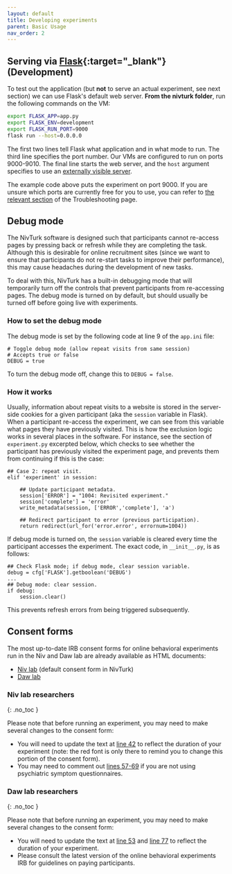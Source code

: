 ```yaml
---
layout: default
title: Developing experiments
parent: Basic Usage
nav_order: 2
---
```


## Serving via [Flask](https://flask.palletsprojects.com/en/1.1.x/){:target="_blank"} (Development)

To test out the application (but **not** to serve an actual experiment, see next section) we can use Flask's default web server. **From the nivturk folder**, run the following commands on the VM:

```bash
export FLASK_APP=app.py
export FLASK_ENV=development
export FLASK_RUN_PORT=9000
flask run --host=0.0.0.0
```

The first two lines tell Flask what application and in what mode to run. The third line specifies the port number. Our VMs are configured to run on ports 9000-9010. The final line starts the web server, and the `host` argument specifies to use an [externally visible server](https://flask.palletsprojects.com/en/1.1.x/quickstart/).

The example code above puts the experiment on port 9000. If you are unsure which ports are currently free for you to use, you can refer to [the relevant section](../../troubleshooting#determining-if-a-port-is-in-use) of the Troubleshooting page.

## Debug mode

The NivTurk software is designed such that participants cannot re-access pages by pressing back or refresh while they are completing the task. Although this is desirable for online recruitment sites (since we want to ensure that participants do not re-start tasks to improve their performance), this may cause headaches during the development of new tasks.

To deal with this, NivTurk has a built-in debugging mode that will temporarily turn off the controls that prevent participants from re-accessing pages. The debug mode is turned on by default, but should usually be turned off before going live with experiments.

### How to set the debug mode

The debug mode is set by the following code at line 9 of the `app.ini` file:

```
# Toggle debug mode (allow repeat visits from same session)
# Accepts true or false
DEBUG = true
```

To turn the debug mode off, change this to `DEBUG = false`.

### How it works

Usually, information about repeat visits to a website is stored in the server-side cookies for a given participant (aka the `session` variable in Flask). When a participant re-access the experiment, we can see from this variable what pages they have previously visited. This is how the exclusion logic works in several places in the software. For instance, see the section of `experiment.py` excerpted below, which checks to see whether the participant has previously visited the experiment page, and prevents them from continuing if this is the case:

```
## Case 2: repeat visit.
elif 'experiment' in session:

    ## Update participant metadata.
    session['ERROR'] = "1004: Revisited experiment."
    session['complete'] = 'error'
    write_metadata(session, ['ERROR','complete'], 'a')

    ## Redirect participant to error (previous participation).
    return redirect(url_for('error.error', errornum=1004))
```

If debug mode is turned on, the `session` variable is cleared every time the participant accesses the experiment. The exact code, in `__init__.py`, is as follows:

```
## Check Flask mode; if debug mode, clear session variable.
debug = cfg['FLASK'].getboolean('DEBUG')
...
## Debug mode: clear session.
if debug:
    session.clear()
```

This prevents refresh errors from being triggered subsequently.

## Consent forms

The most up-to-date IRB consent forms for online behavioral experiments run in the Niv and Daw lab are already available as HTML documents:

- [Niv lab](https://github.com/nivlab/jspsych-demos/blob/main/tasks/consent/niv.html) (default consent form in NivTurk)
- [Daw lab](https://github.com/nivlab/jspsych-demos/blob/main/tasks/consent/daw.html)

### Niv lab researchers
{: .no_toc }

Please note that before running an experiment, you may need to make several changes to the consent form:

- You will need to update the text at [line 42](https://github.com/nivlab/jspsych-demos/blob/main/tasks/consent/niv.html#L42) to reflect the duration of your experiment (note: the red font is only there to remind you to change this portion of the consent form).
- You may need to comment out [lines 57-69](https://github.com/nivlab/jspsych-demos/blob/main/tasks/consent/niv.html#L57) if you are not using psychiatric symptom questionnaires.

### Daw lab researchers
{: .no_toc }

Please note that before running an experiment, you may need to make several changes to the consent form:

- You will need to update the text at [line 53](https://github.com/nivlab/jspsych-demos/blob/main/tasks/consent/daw.html#L53) and [line 77](https://github.com/nivlab/jspsych-demos/blob/main/tasks/consent/daw.html#L77) to reflect the duration of your experiment.
- Please consult the latest version of the online behavioral experiments IRB for guidelines on paying participants.
